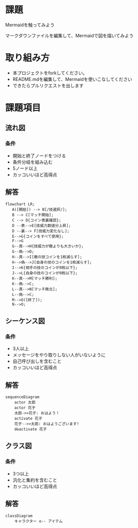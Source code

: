 # 課題
Mermaidを触ってみよう

マークダウンファイルを編集して、Mermaidで図を描いてみよう

# 取り組み方
* 本プロジェクトをforkしてください。
* README.mdを編集して、Mermaidを使いこなしてください
* できたらプルリクエストを出します

# 課題項目
## 流れ図
### 条件
- 開始と終了ノードをつける
- 条件分岐を組み込む
- 5ノード以上
- カッコいいほど高得点

## 解答
```mermaid
flowchart LR;
   A([開始]) --> B[/技選択/];
   B --> C[マッチ開始];
   C --> D{コイン表裏確認};
   D --表-->E[技威力数値分上昇];
   D --裏--> F[技威力変化なし];
   E-->G{コインをすべて使用};
   F-->G
   G--真-->H{技威力が敵よりも大きいか};
   G--偽-->D;
   H--真-->I[敵の技コインを1枚減らす];
   H-->偽-->J[自身の技のコインを1枚減らす];
   I-->K{相手の技のコインが0枚以下};
   J-->L{自身の技のコインが0枚以下};
   K--真-->M[マッチ勝利];
   K--偽-->C;
   L--真-->N[マッチ敗北];
   L--偽-->C;
   M-->O([終了]);
   N-->O;
```

## シーケンス図
### 条件
- 3人以上
- メッセージをやり取りしない人がいないように
- 自己呼び出しを含むこと
- カッコいいほど高得点

## 解答
```mermaid
sequenceDiagram
    actor 太郎
    actor 花子
    太郎->>花子: おはよう！
    activate 花子
    花子-->>太郎: おはようございます!
    deactivate 花子
```

## クラス図

### 条件
- 3つ以上
- 汎化と集約を含むこと
- カッコいいほど高得点

## 解答
```mermaid
classDiagram
    キャラクター o-- アイテム
```
